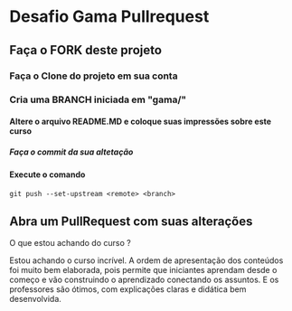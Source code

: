 # Desafio Gama Pullrequest

## Faça o FORK deste projeto

### Faça o Clone do projeto em sua conta

### Cria uma BRANCH iniciada em "gama/"

#### Altere o arquivo README.MD e coloque suas impressões sobre este curso

##### Faça o commit da sua altetação

#### Execute o comando

`git push --set-upstream <remote> <branch>`

## Abra um PullRequest com suas alterações

O que estou achando do curso ?

Estou achando o curso incrível. A ordem de apresentação dos conteúdos foi muito bem elaborada, pois permite que iniciantes aprendam desde o começo e vão construindo o aprendizado conectando os assuntos. E os professores são ótimos, com explicações claras e didática bem desenvolvida.